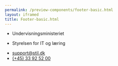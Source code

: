 ```yaml
--- 
permalink: /preview-components/footer-basic.html
layout: iframed 
title: Footer-basic.html
---
```

<footer>
    <div class="footer">
        <div class="container">
            <div class="row">
                <div class="col-12 col-sm-12 col-md-6 footer-col">
                    <div class=" align-left ">
                        <ul class="unstyled-list inline-list ">
                            <li>
                                <span class="h6 weight-semibold">Undervisningsministeriet</span>
                            </li>
                            <li>
                                <p>Styrelsen for IT og læring</p>
                            </li>
                        </ul>
                    </div>
                </div>
                <div class="col-12 col-sm-12 col-md-6 footer-col">
                    <div class=" align-right ">
                        <ul class="unstyled-list inline-list ">
                            <li>
                                <a class="function-link" href="mailto:support@stil.dk">support@stil.dk</a>
                            </li>
                            <li>
                                <a class="function-link" href="tel:004533925200">(+45) 33 92 52 00</a>
                            </li>
                        </ul>
                    </div>
                </div>
            </div>
        </div>
    </div>
</footer>